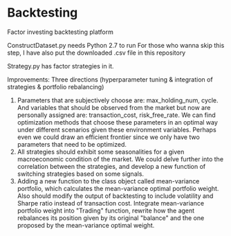 # Backtesting
Factor investing backtesting platform

ConstructDataset.py needs Python 2.7 to run
For those who wanna skip this step, I have also put the downloaded .csv file in this repository

Strategy.py has factor strategies in it.

Improvements:
Three directions (hyperparameter tuning & integration of strategies & portfolio rebalancing)
1. Parameters that are subjectively choose are: max_holding_num, cycle. And variables that should be observed from the market but now are personally assigned are: transaction_cost, risk_free_rate. We can find optimization methods that choose these parameters in an optimal way under different scenarios given these environment variables. Perhaps even we could draw an efficient frontier since we only have two parameters that need to be optimized.
2. All strategies should exhibit some seasonalities for a given macroeconomic condition of the market. We could delve further into the correlation between the strategies, and develop a new function of switching strategies based on some signals.
3. Adding a new function to the class object called mean-variance portfolio, which calculates the mean-variance optimal portfolio weight. Also should modify the output of backtesting to include volatility and Sharpe ratio instead of transaction cost. Integrate mean-variance portfolio weight into "Trading" function, rewrite how the agent rebalances its position given by its original "balance" and the one proposed by the mean-variance optimal weight. 